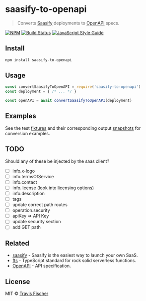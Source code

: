 # saasify-to-openapi

> Converts [Saasify](https://saasify.xyz) deployments to [OpenAPI](https://swagger.io/docs/specification/about) specs.

[![NPM](https://img.shields.io/npm/v/saasify-to-openapi.svg)](https://www.npmjs.com/package/saasify-to-openapi) [![Build Status](https://travis-ci.com/saasifye/saasify.svg?branch=master)](https://travis-ci.com/saasifye/saasify) [![JavaScript Style Guide](https://img.shields.io/badge/code_style-standard-brightgreen.svg)](https://standardjs.com)

## Install

```bash
npm install saasify-to-openapi
```

## Usage

```js
const convertSaasifyToOpenAPI = require('saasify-to-openapi')
const deployment = { /* ... */ }

const openAPI = await convertSaasifyToOpenAPI(deployment)
```

## Examples

See the test [fixtures](./fixtures) and their corresponding output [snapshots](./.snapshots/test.js.md) for conversion examples.

## TODO

Should any of these be injected by the saas client?

- [ ] info.x-logo
- [ ] info.termsOfService
- [ ] info.contact
- [ ] info.license (look into licensing options)
- [ ] info.description
- [ ] tags
- [ ] update correct path routes
- [ ] operation.security
- [ ] apiKey => API Key
- [ ] update security section
- [ ] add GET path

## Related

- [saasify](https://saasify.xyz) - Saasify is the easiest way to launch your own SaaS.
- [fts](https://github.com/transitive-bullshit/functional-typescript) - TypeScript standard for rock solid serverless functions.
- [OpenAPI](https://swagger.io/docs/specification/about) - API specification.

## License

MIT © [Travis Fischer](https://transitivebullsh.it)
